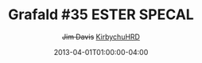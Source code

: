 ---
title: "Grafald #35 ESTER SPECAL"
type: "image"
date: 2013-04-01T01:00:00-04:00
draft: false
categories: ["Grafald"]
image_path: "../img/2013/35.png"
alt_text: ""
is_subpage: true
author: "~~Jim Davis~~ [KirbychuHRD](https://cohost.org/KirbychuHRD)"
---